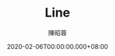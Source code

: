 ---
issue: 363
title: Line
author: 陳昭蓉
date: 2020-02-06T00:00:00.000+08:00
topic: 生活
difficulty: 2
wikidata: Q131449161
wikidata_link: https://www.wikidata.org/wiki/Q131449161
author_wikidata_link: https://www.wikidata.org/wiki/Q98096329
author_wikidata: Q98096329
---